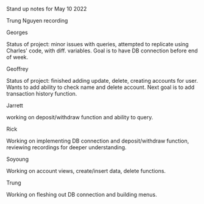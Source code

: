 Stand up notes for May 10 2022

Trung Nguyen recording

Georges

Status of project:  minor issues with queries,  attempted to replicate using Charles' code, with diff. variables.  Goal is to have DB connection before end of week.  


Geoffrey

Status of project: finished adding update, delete, creating accounts for user.  Wants to add ability to check name and delete account.  Next goal is to add transaction history function.

Jarrett

working on deposit/withdraw function and ability to query.

Rick

Working on implementing DB connection and deposit/withdraw function, reviewing recordings for deeper understanding.

Soyoung

Working on account views, create/insert data, delete functions.


Trung

Working on fleshing out DB connection and building menus.